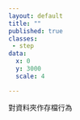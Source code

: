 ```yaml
---
layout: default
title: ""
published: true
classes:
 - step
data:
  x: 0
  y: 3000
  scale: 4

---
```


對資料夾作存檔行為

